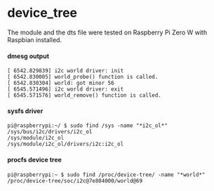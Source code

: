 # device_tree
The module and the dts file were tested on Raspberry Pi Zero W with Raspbian installed.
#### dmesg output
`[ 6542.829839] i2c world driver: init`  
`[ 6542.830005] world_probe() function is called.`  
`[ 6542.830304] world: got minor 56`  
`[ 6545.571496] i2c world driver: exit`  
`[ 6545.571576] world_remove() function is called.`  
#### sysfs driver
`pi@raspberrypi:~/ $ sudo find /sys -name "*i2c_ol*"`  
`/sys/bus/i2c/drivers/i2c_ol`  
`/sys/module/i2c_ol`  
`/sys/module/i2c_ol/drivers/i2c:i2c_ol`  
#### procfs device tree
`pi@raspberrypi:~ $ sudo find /proc/device-tree/ -name "*world*"`  
`/proc/device-tree/soc/i2c@7e804000/world@69`
